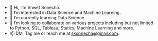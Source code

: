 - 👋 Hi, I’m Shwet Sonecha.
- 👀 I’m interested in Data Science and Machine Learning.
- 🌱 I’m currently learning Data Science. 
- 💞️ I’m looking to collaborate on various projects including but not limited to Python, SQL, Tableau, Statics, Machine Learning and more.
- 📫 DM, Tag me or reach me at sksonecha@gmail.com.

<!---
sksonecha/sksonecha is a ✨ special ✨ repository because its `README.md` (this file) appears on your GitHub profile.
You can click the Preview link to take a look at your changes.
--->
